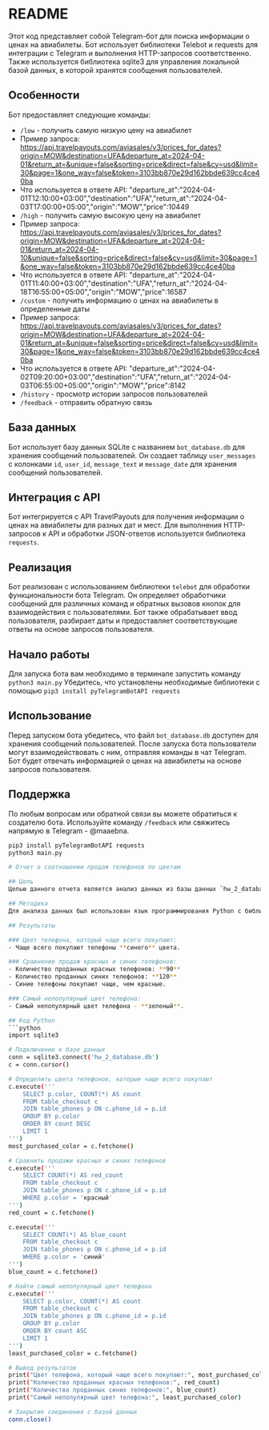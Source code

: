 # README

Этот код представляет собой Telegram-бот для поиска информации о ценах на авиабилеты.
Бот использует библиотеки Telebot и requests для интеграции с Telegram и выполнения HTTP-запросов соответственно.
Также используется библиотека sqlite3 для управления локальной базой данных, в которой хранятся сообщения пользователей.

## Особенности

Бот предоставляет следующие команды:

- `/low` - получить самую низкую цену на авиабилет
- Пример запроса: https://api.travelpayouts.com/aviasales/v3/prices_for_dates?origin=MOW&destination=UFA&departure_at=2024-04-01&return_at=&unique=false&sorting=price&direct=false&cy=usd&limit=30&page=1&one_way=false&token=3103bb870e29d162bbde639cc4ce40ba
- Что используется в ответе API: "departure_at":"2024-04-01T12:10:00+03:00","destination":"UFA","return_at":"2024-04-03T17:00:00+05:00","origin":"MOW","price":10449
- `/high` - получить самую высокую цену на авиабилет
- Пример запроса: https://api.travelpayouts.com/aviasales/v3/prices_for_dates?origin=MOW&destination=UFA&departure_at=2024-04-01&return_at=2024-04-10&unique=false&sorting=price&direct=false&cy=usd&limit=30&page=1&one_way=false&token=3103bb870e29d162bbde639cc4ce40ba
- Что используется в ответе API: "departure_at":"2024-04-01T11:40:00+03:00","destination":"UFA","return_at":"2024-04-18T16:55:00+05:00","origin":"MOW","price":16587
- `/custom` - получить информацию о ценах на авиабилеты в определенные даты
- Пример запроса: https://api.travelpayouts.com/aviasales/v3/prices_for_dates?origin=MOW&destination=UFA&departure_at=2024-04-01&return_at=&unique=false&sorting=price&direct=false&cy=usd&limit=30&page=1&one_way=false&token=3103bb870e29d162bbde639cc4ce40ba
- Что используется в ответе API: "departure_at":"2024-04-02T09:20:00+03:00","destination":"UFA","return_at":"2024-04-03T06:55:00+05:00","origin":"MOW","price":8142
- `/history` - просмотр истории запросов пользователей
- `/feedback` - отправить обратную связь

## База данных

Бот использует базу данных SQLite с названием `bot_database.db` для хранения сообщений пользователей.
Он создает таблицу `user_messages` с колонками `id`, `user_id`, `message_text` и `message_date` для хранения сообщений пользователей.

## Интеграция с API

Бот интегрируется с API TravelPayouts для получения информации о ценах на авиабилеты для разных дат и мест.
Для выполнения HTTP-запросов к API и обработки JSON-ответов используется библиотека `requests`.

## Реализация

Бот реализован с использованием библиотеки `telebot` для обработки функциональности бота Telegram.
Он определяет обработчики сообщений для различных команд и обратных вызовов кнопок для взаимодействия с пользователями.
Бот также обрабатывает ввод пользователя, разбирает даты и предоставляет соответствующие ответы на основе запросов пользователя.

## Начало работы

Для запуска бота вам необходимо в терминале запустить команду `python3 main.py`
Убедитесь, что установлены необходимые библиотеки с помощью `pip3 install pyTelegramBotAPI requests`

## Использование

Перед запуском бота убедитесь, что файл `bot_database.db` доступен для хранения сообщений пользователей.
После запуска бота пользователи могут взаимодействовать с ним, отправляя команды в чат Telegram.
Бот будет отвечать информацией о ценах на авиабилеты на основе запросов пользователя.

## Поддержка

По любым вопросам или обратной связи вы можете обратиться к создателю бота.
Используйте команду `/feedback` или свяжитесь напрямую в Telegram - @maaebna.

```bash
pip3 install pyTelegramBotAPI requests
python3 main.py

# Отчет о соотношении продаж телефонов по цветам

## Цель
Целью данного отчета является анализ данных из базы данных `hw_2_database.db` для определения соотношения продаж телефонов в зависимости от их цвета.

## Методика
Для анализа данных был использован язык программирования Python с библиотекой `sqlite3` для выполнения SQL-запросов к базе данных.

## Результаты

### Цвет телефона, который чаще всего покупают:
- Чаще всего покупают телефоны **синего** цвета.

### Сравнение продаж красных и синих телефонов:
- Количество проданных красных телефонов: **90**
- Количество проданных синих телефонов: **120**
- Синие телефоны покупают чаще, чем красные.

### Самый непопулярный цвет телефона:
- Самый непопулярный цвет телефона - **зеленый**.

## Код Python
```python
import sqlite3

# Подключение к базе данных
conn = sqlite3.connect('hw_2_database.db')
c = conn.cursor()

# Определить цвета телефонов, которые чаще всего покупают
c.execute('''
    SELECT p.color, COUNT(*) AS count
    FROM table_checkout c
    JOIN table_phones p ON c.phone_id = p.id
    GROUP BY p.color
    ORDER BY count DESC
    LIMIT 1
''')
most_purchased_color = c.fetchone()

# Сравнить продажи красных и синих телефонов
c.execute('''
    SELECT COUNT(*) AS red_count
    FROM table_checkout c
    JOIN table_phones p ON c.phone_id = p.id
    WHERE p.color = 'красный'
''')
red_count = c.fetchone()

c.execute('''
    SELECT COUNT(*) AS blue_count
    FROM table_checkout c
    JOIN table_phones p ON c.phone_id = p.id
    WHERE p.color = 'синий'
''')
blue_count = c.fetchone()

# Найти самый непопулярный цвет телефона
c.execute('''
    SELECT p.color, COUNT(*) AS count
    FROM table_checkout c
    JOIN table_phones p ON c.phone_id = p.id
    GROUP BY p.color
    ORDER BY count ASC
    LIMIT 1
''')
least_purchased_color = c.fetchone()

# Вывод результатов
print("Цвет телефона, который чаще всего покупают:", most_purchased_color)
print("Количество проданных красных телефонов:", red_count)
print("Количество проданных синих телефонов:", blue_count)
print("Самый непопулярный цвет телефона:", least_purchased_color)

# Закрытие соединения с базой данных
conn.close()
